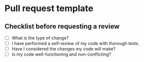 # Pull request template

## Checklist before requesting a review
- [ ] What is the type of change?
- [ ] I have performed a self-review of my code with thorough tests.
- [ ] Have I considered the changes my code will make?
- [ ] Is my code well-functioning and non-conflicting?
